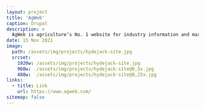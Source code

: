 ```yaml
---
layout: project
title: 'AgWeb'
caption: Drupal
description: >
  AgWeb is agriculture’s No. 1 website for industry information and market activity. In fact, farmers who control a combined 80 million acres engage with AgWeb each and every day. With more than 4.2 million page views and 650,000 unique visitors each month, AgWeb also is a powerhouse content provider. Daily online news and information from various Farm Journal properties deliver all the information farmers want, when and where they want it.
date: 15 Nov 2021
image: 
  path: /assets/img/projects/hydejack-site.jpg
  srcset: 
    1920w: /assets/img/projects/hydejack-site.jpg
    960w:  /assets/img/projects/hydejack-site@0,5x.jpg
    480w:  /assets/img/projects/hydejack-site@0,25x.jpg
links:
  - title: Link
    url: https://www.agweb.com/
sitemap: false
---
```



